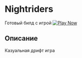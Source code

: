 # Nightriders

Готовый билд с игрой 
[![Play Now](https://via.placeholder.com/150)](https://yandex.ru/games/app/328015#app-id=328015&catalog-session-uid=catalog-d5e77371-7af8-5e95-a4fc-742750932ef6-1717177115447-9e5d&rtx-reqid=1327337282344193817&pos=%7B%22listType%22%3A%22suggested%22%2C%22tabCategory%22%3A%22new%22%7D&redir-data=%7B%22http_ref%22%3A%22https%253A%252F%252Fyandex.ru%252Fgames%252Fcategory%252Fnew%253Fysclid%253Dlwuywyu78x741098393%22%2C%22rn%22%3A588508481%7D)

## Описание
Казуальная дрифт игра
